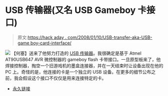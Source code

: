 # USB 传输器(又名 USB Gameboy 卡接口)

> 原文:[https://hack aday . com/2008/01/10/USB-transfer-aka-USB-game boy-card-interface/](https://hackaday.com/2008/01/10/usb-transferer-aka-usb-gameboy-card-interface/)

![](../Images/4ee82fd271621aeee2a342fa8c2a918b.png)
【何塞】送来了他努力打造的 [USB 传输器](http://8bitcollective.com/forums/viewtopic.php?id=1916)。我很确定是基于 Atmel AT90USB647 AVR 微控制器的 gameboy flash 卡带接口。一旦原型板来了，他焊接控制器，掏空一个旧游戏机的墨盒连接器，并在一天结束时让设备出现在他的 PC 上。奇怪的是，他连接的卡是一个独立的 USB 设备。在更多的细节公布之前，我会假设这个接口不仅仅是用来连接特定的卡。

*   [永久链接](http://8bitcollective.com/forums/viewtopic.php?id=1916)